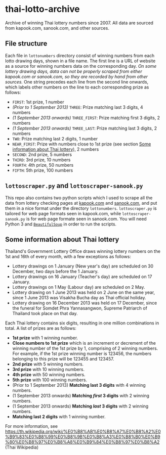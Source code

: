 # thai-lotto-archive
Archive of winning Thai lottery numbers since 2007. All data are sourced from kapook.com, sanook.com, and other sources.

## File structure
Each file in `lottonumbers` directory consist of winning numbers from each lotto drawing days, shown in a file name. The first line is a URL of website as a source for winning numbers data on the corresponding day. *On some lottery drawing days, data can not be properly scraped from either kapook.com or sanook.com, so they are recorded by hand from other sources.* One string precedes each line from the second line onwards, which labels other numbers on the line to each corresponding prize as follows:

* `FIRST`: 1st prize, 1 number
* *(Prior to 1 September 2013)* `THREE`: Prize matching last 3 digits, 4 numbers
* *(1 September 2013 onwards)* `THREE_FIRST`: Prize matching first 3 digits, 2 numbers
* *(1 September 2013 onwards)* `THREE_LAST`: Prize matching last 3 digits, 2 numbers
* `TWO`: Prize matching last 2 digits, 1 number
* `NEAR_FIRST`: Prize with numbers close to 1st prize (see section [Some information about Thai lottery](#some-information-about-thai-lottery)), 2 numbers
* `SECOND`: 2nd prize, 5 numbers
* `THIRD`: 3rd prize, 10 numbers
* `FOURTH`: 4th prize, 50 numbers
* `FIFTH`: 5th prize, 100 numbers

## `lottoscraper.py` and `lottoscraper-sanook.py`
This repo also contains two python scripts which I used to scrape all the data from lottery checking pages at [kapook.com](http://lottery.kapook.com/) and [sanook.com](http://news.sanook.com/lotto/), and put them in a nice format under the directory `lottonumbers`. `lottoscraper.py` is tailored for web page formats seen in kapook.com, while `lottoscraper-sanook.py` is for web page formate seen in sanook.com. You will need Python 3 and [`BeautifulSoup`](https://www.crummy.com/software/BeautifulSoup/bs4/doc/) in order to run the scripts.

## Some information about Thai lottery
Thailand's Government Lottery Office draws winning lottery numbers on the 1st and 16th of every month, with a few exceptions as follows:

* Lottery drawings on 1 January (New year's day) are scheduled on 30 December, two days before the 1 January.
* Lottery drawings on 16 January (Teacher's day) are scheduled on 17 January.
* Lottery drawings on 1 May (Labour day) are scheduled on 2 May.
* Lottery drawing on 1 June 2013 was held on 2 June on the same year, since 1 June 2013 was Visakha Bucha day as Thai official holiday.
* Lottery drawing on 16 December 2013 was held on 17 December, since the funeral for Somdet Phra Yannasangwon, Supreme Patriarch of Thailand took place on that day.

Each Thai lottery contains six digits, resulting in one million combinations in total. A list of prizes are as follows:

* **1st prize** with 1 winning number.
* **Close numbers to 1st prize** which is an increment or decrement of the winning number of the 1st prize by 1, comprising of 2 winning numbers. For example, if the 1st prize winning number is 123456, the numbers belonging to this prize will be 123455 and 123457.
* **2nd prize** with 5 winning numbers.
* **3rd prize** with 10 winning numbers.
* **4th prize** with 50 winning numbers.
* **5th prize** with 100 winning numbers.
* (Prior to 1 September 2013) **Matching last 3 digits** with 4 winning numbers.
* (1 September 2013 onwards) **Matching *first* 3 digits** with 2 winning numbers.
* (1 September 2013 onwards) **Matching *last* 3 digits** with 2 winning numbers.
* **Matching last 2 digits** with 1 winning number.

For more information, see https://th.wikipedia.org/wiki/%E0%B8%AB%E0%B8%A7%E0%B8%A2%E0%B9%83%E0%B8%99%E0%B8%9B%E0%B8%A3%E0%B8%B0%E0%B9%80%E0%B8%97%E0%B8%A8%E0%B9%84%E0%B8%97%E0%B8%A2 (Thai Wikipedia)